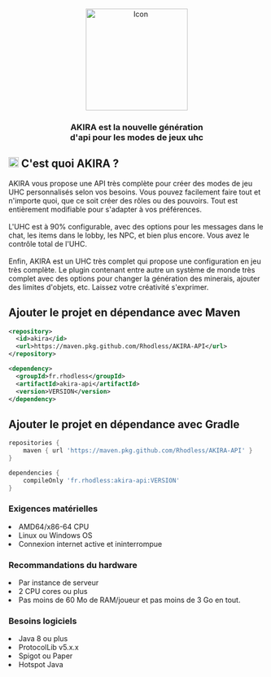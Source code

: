 <br>

<p align="center">
    <img width="200" src="https://imgur.com/AxKQPw9.png" alt="Icon">
</p>

<h3 align="center">
    AKIRA est la nouvelle génération <br>
    d'api pour les modes de jeux uhc
</h3>

<h2><img height="20" src="https://imgur.com/AxKQPw9.png">&nbsp;C'est quoi AKIRA ?</h2>
AKIRA vous propose une API très complète pour créer des modes de jeu UHC personnalisés selon vos besoins. Vous pouvez facilement faire tout et n'importe quoi, que ce soit créer des rôles ou des pouvoirs. Tout est entièrement modifiable pour s'adapter à vos préférences.
<br><br>
L'UHC est à 90% configurable, avec des options pour les messages dans le chat, les items dans le lobby, les NPC, et bien plus encore. Vous avez le contrôle total de l'UHC.
<br><br>
Enfin, AKIRA est un UHC très complet qui propose une configuration en jeu très complète. Le plugin contenant entre autre un système de monde très complet avec des options pour changer la génération des minerais, ajouter des limites d'objets, etc. Laissez votre créativité s'exprimer.
  
## Ajouter le projet en dépendance avec Maven
 
```xml
<repository>
  <id>akira</id>
  <url>https://maven.pkg.github.com/Rhodless/AKIRA-API</url>
</repository>
```
   
```xml
<dependency>
  <groupId>fr.rhodless</groupId>
  <artifactId>akira-api</artifactId>
  <version>VERSION</version>
</dependency>
```

## Ajouter le projet en dépendance avec Gradle
 
```groovy
repositories {
    maven { url 'https://maven.pkg.github.com/Rhodless/AKIRA-API' }
}
```
   
```groovy
dependencies {
    compileOnly 'fr.rhodless:akira-api:VERSION'
}
```

### Exigences matérielles

<li>AMD64/x86-64 CPU</li>
<li>Linux ou Windows OS</li>
<li>Connexion internet active et ininterrompue</li>

### Recommandations du hardware

<li>Par instance de serveur</li>
<li>2 CPU cores ou plus</li>
<li>Pas moins de 60 Mo de RAM/joueur et pas moins de 3 Go en tout.</li>

### Besoins logiciels

<li>Java 8 ou plus</li>
<li>ProtocolLib v5.x.x</li>
<li>Spigot ou Paper</li>
<li>Hotspot Java</li>
